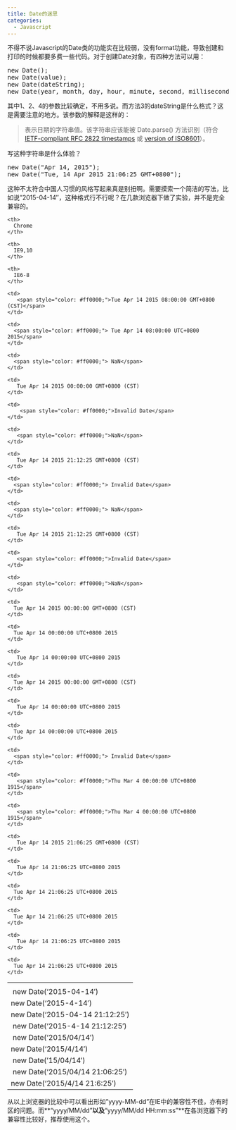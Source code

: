 ```yaml
---
title: Date的迷思
categories:
  - Javascript
---
```

不得不说Javascript的Date类的功能实在比较弱，没有format功能，导致创建和打印的时候都要多费一些代码。对于创建Date对象，有四种方法可以用：<!--more-->

<pre class="lang:js decode:true ">new Date();
new Date(value);
new Date(dateString);
new Date(year, month, day, hour, minute, second, millisecond);</pre>

其中1、2、4的参数比较确定，不用多说。而方法3的dateString是什么格式？这是需要注意的地方。该参数的解释是这样的：

> 表示日期的字符串值。该字符串应该能被 Date.parse() 方法识别（符合 <a href="http://tools.ietf.org/html/rfc2822#page-14" target="_blank">IETF-compliant RFC 2822 timestamps</a> 或 <a href="http://www.ecma-international.org/ecma-262/5.1/#sec-15.9.1.15" target="_blank">version of ISO8601</a>）。

写这种字符串是什么体验？

<pre class="lang:js decode:true">new Date("Apr 14, 2015");
new Date("Tue, 14 Apr 2015 21:06:25 GMT+0800");</pre>

这种不太符合中国人习惯的风格写起来真是别扭啊。需要摸索一个简洁的写法，比如说&#8221;2015-04-14&#8243;，这种格式行不行呢？在几款浏览器下做了实验，并不是完全兼容的。

<table>
  <tr>
    <th>
    </th>

    <th>
      Chrome
    </th>

    <th>
      IE9,10
    </th>

    <th>
      IE6-8
    </th>
  </tr>

  <tr>
    <td>
       new Date(&#8216;2015-04-14&#8242;)
    </td>

    <td>
       <span style="color: #ff0000;">Tue Apr 14 2015 08:00:00 GMT+0800 (CST)</span>
    </td>

    <td>
      <span style="color: #ff0000;"> Tue Apr 14 08:00:00 UTC+0800 2015</span>
    </td>

    <td>
      <span style="color: #ff0000;"> NaN</span>
    </td>
  </tr>

  <tr>
    <td>
      new Date(&#8216;2015-4-14&#8242;)
    </td>

    <td>
       Tue Apr 14 2015 00:00:00 GMT+0800 (CST)
    </td>

    <td>
        <span style="color: #ff0000;">Invalid Date</span>
    </td>

    <td>
       <span style="color: #ff0000;">NaN</span>
    </td>
  </tr>

  <tr>
    <td>
      new Date(&#8216;2015-04-14 21:12:25&#8242;)
    </td>

    <td>
       Tue Apr 14 2015 21:12:25 GMT+0800 (CST)
    </td>

    <td>
      <span style="color: #ff0000;"> Invalid Date</span>
    </td>

    <td>
      <span style="color: #ff0000;"> NaN</span>
    </td>
  </tr>

  <tr>
    <td>
       new Date(&#8216;2015-4-14 21:12:25&#8242;)
    </td>

    <td>
       Tue Apr 14 2015 21:12:25 GMT+0800 (CST)
    </td>

    <td>
       <span style="color: #ff0000;">Invalid Date</span>
    </td>

    <td>
       <span style="color: #ff0000;">NaN</span>
    </td>
  </tr>

  <tr>
    <td>
       new Date(&#8216;2015/04/14&#8242;)
    </td>

    <td>
      Tue Apr 14 2015 00:00:00 GMT+0800 (CST)
    </td>

    <td>
      Tue Apr 14 00:00:00 UTC+0800 2015
    </td>

    <td>
       Tue Apr 14 00:00:00 UTC+0800 2015
    </td>
  </tr>

  <tr>
    <td>
      new Date(&#8216;2015/4/14&#8242;)
    </td>

    <td>
      Tue Apr 14 2015 00:00:00 GMT+0800 (CST)
    </td>

    <td>
       Tue Apr 14 00:00:00 UTC+0800 2015
    </td>

    <td>
      Tue Apr 14 00:00:00 UTC+0800 2015
    </td>
  </tr>

  <tr>
    <td>
       new Date(&#8217;15/04/14&#8242;)
    </td>

    <td>
      <span style="color: #ff0000;"> Invalid Date</span>
    </td>

    <td>
       <span style="color: #ff0000;">Thu Mar 4 00:00:00 UTC+0800 1915</span>
    </td>

    <td>
       <span style="color: #ff0000;">Thu Mar 4 00:00:00 UTC+0800 1915</span>
    </td>
  </tr>

  <tr>
    <td>
       new Date(&#8216;2015/04/14 21:06:25&#8242;)
    </td>

    <td>
       Tue Apr 14 2015 21:06:25 GMT+0800 (CST)
    </td>

    <td>
       Tue Apr 14 21:06:25 UTC+0800 2015
    </td>

    <td>
      Tue Apr 14 21:06:25 UTC+0800 2015
    </td>
  </tr>

  <tr>
    <td>
      new Date(&#8216;2015/4/14 21:6:25&#8242;)
    </td>

    <td>
      Tue Apr 14 21:06:25 UTC+0800 2015
    </td>

    <td>
       Tue Apr 14 21:06:25 UTC+0800 2015
    </td>

    <td>
      Tue Apr 14 21:06:25 UTC+0800 2015
    </td>
  </tr>
</table>

从以上浏览器的比较中可以看出形如&#8221;yyyy-MM-dd&#8221;在IE中的兼容性不佳，亦有时区的问题。而**&#8220;yyyy/MM/dd&#8221;**以及**&#8220;yyyy/MM/dd HH:mm:ss&#8221;**在各浏览器下的兼容性比较好，推荐使用这个。
